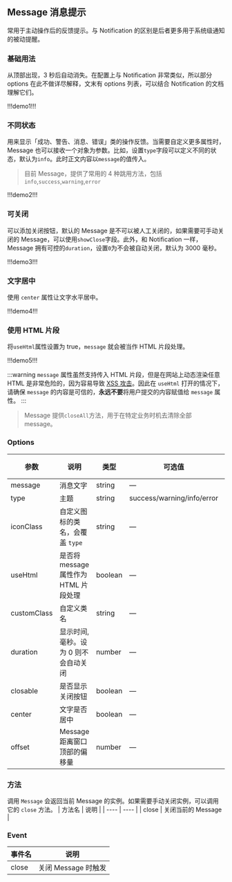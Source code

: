 ## Message 消息提示

常用于主动操作后的反馈提示。与 Notification 的区别是后者更多用于系统级通知的被动提醒。

### 基础用法

从顶部出现，3 秒后自动消失。在配置上与 Notification 非常类似，所以部分 options 在此不做详尽解释，文末有 options 列表，可以结合 Notification 的文档理解它们。

!!!demo1!!!

### 不同状态

用来显示「成功、警告、消息、错误」类的操作反馈。当需要自定义更多属性时，Message 也可以接收一个对象为参数。比如，设置`type`字段可以定义不同的状态，默认为`info`。此时正文内容以`message`的值传入。

> 目前 Message，提供了常用的 4 种跳用方法，包括`info`,`success`,`warning`,`error`

!!!demo2!!!

### 可关闭

可以添加关闭按钮，默认的 Message 是不可以被人工关闭的，如果需要可手动关闭的 Message，可以使用`showClose`字段。此外，和 Notification 一样，Message 拥有可控的`duration`，设置`0`为不会被自动关闭，默认为 3000 毫秒。

!!!demo3!!!

### 文字居中

使用 `center` 属性让文字水平居中。

!!!demo4!!!

### 使用 HTML 片段

将`useHtml`属性设置为 true，`message` 就会被当作 HTML 片段处理。

!!!demo5!!!

:::warning
`message` 属性虽然支持传入 HTML 片段，但是在网站上动态渲染任意 HTML 是非常危险的，因为容易导致 [XSS 攻击](https://en.wikipedia.org/wiki/Cross-site_scripting)。因此在 `useHtml` 打开的情况下，请确保 `message` 的内容是可信的，**永远不要**将用户提交的内容赋值给 `message` 属性。
:::

> Message 提供`closeAll`方法，用于在特定业务时机去清除全部 message。

### Options

| 参数        | 说明                                  | 类型    | 可选值                     | 默认值 |
| ----------- | ------------------------------------- | ------- | -------------------------- | ------ |
| message     | 消息文字                              | string  | —                          | —      |
| type        | 主题                                  | string  | success/warning/info/error | info   |
| iconClass   | 自定义图标的类名，会覆盖 `type`       | string  | —                          | —      |
| useHtml     | 是否将 message 属性作为 HTML 片段处理 | boolean | —                          | false  |
| customClass | 自定义类名                            | string  | —                          | —      |
| duration    | 显示时间, 毫秒。设为 0 则不会自动关闭 | number  | —                          | 3000   |
| closable    | 是否显示关闭按钮                      | boolean | —                          | false  |
| center      | 文字是否居中                          | boolean | —                          | false  |
| offset      | Message 距离窗口顶部的偏移量          | number  | —                          | 20     |

### 方法

调用 `Message` 会返回当前 Message 的实例。如果需要手动关闭实例，可以调用它的 `close` 方法。
| 方法名 | 说明 |
| ---- | ---- |
| close | 关闭当前的 Message |

### Event

| 事件名 | 说明                |
| ------ | ------------------- |
| close  | 关闭 Message 时触发 |
